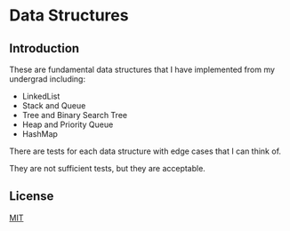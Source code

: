 # Data Structures 
## Introduction
These are fundamental data structures that I have implemented from my undergrad including:
- LinkedList
- Stack and Queue 
- Tree and Binary Search Tree
- Heap and Priority Queue
- HashMap 

There are tests for each data structure with edge cases that I can think of. 

They are not sufficient tests, but they are acceptable.

## License
[MIT](https://choosealicense.com/licenses/mit/)